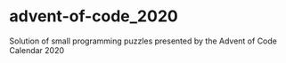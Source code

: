 # advent-of-code_2020
Solution of small programming puzzles presented by the Advent of Code Calendar 2020
